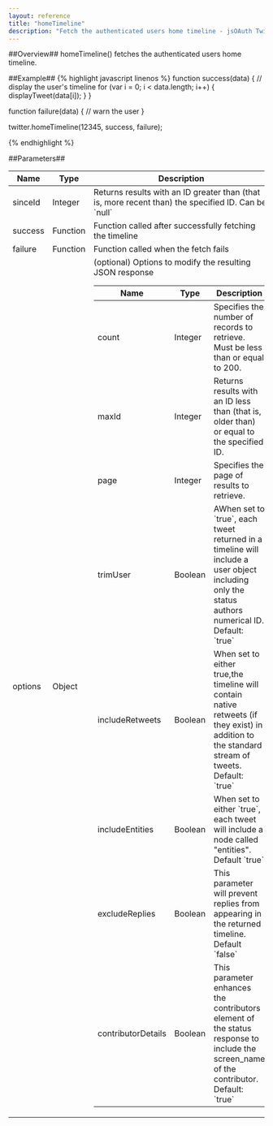 ```yaml
---
layout: reference
title: "homeTimeline"
description: "Fetch the authenticated users home timeline - jsOAuth Twitter API reference"
---
```


##Overview##
homeTimeline() fetches the authenticated users home timeline.

##Example##
{% highlight javascript linenos %}
function success(data)
{
    // display the user's timeline
    for (var i = 0; i < data.length; i++)
    {
        displayTweet(data[i]);
    }
}

function failure(data)
{
    // warn the user
}

twitter.homeTimeline(12345, success, failure);

{% endhighlight %}

##Parameters##
<table>
    <thead>
        <tr><th>Name</th><th>Type</th><th>Description</th></tr>
    </thead>
    <tbody>
        <tr><td class="name">sinceId</td><td>Integer</td><td>Returns results with an ID greater than (that is, more recent than) the specified ID. Can be `null`</td></tr>
        <tr><td class="name">success</td><td>Function</td><td>Function called after successfully fetching the timeline</td></tr>
        <tr><td class="name">failure</td><td>Function</td><td>Function called when the fetch fails</td></tr>
        <tr>
            <td class="name">options</td><td>Object</td>
            <td>
                (optional) Options to modify the resulting JSON response
                <table>
                    <thead>
                        <tr><th>Name</th><th>Type</th><th>Description</th></tr>
                    </thead>
                    <tbody>
                        <tr><td class="name">count</td><td>Integer</td><td>Specifies the number of records to retrieve. Must be less than or equal to 200.</td></tr>
                        <tr><td class="name">maxId</td><td>Integer</td><td>Returns results with an ID less than (that is, older than) or equal to the specified ID.</td></tr>
                        <tr><td class="name">page</td><td>Integer</td><td>Specifies the page of results to retrieve.</td></tr>
                        <tr><td class="name">trimUser</td><td>Boolean</td><td>AWhen set to `true`, each tweet returned in a timeline will include a user object including only the status authors numerical ID. Default: `true`</td></tr>
                        <tr><td class="name">includeRetweets</td><td>Boolean</td><td>When set to either true,the timeline will contain native retweets (if they exist) in addition to the standard stream of tweets. Default: `true`</td></tr>
                        <tr><td class="name">includeEntities</td><td>Boolean</td><td>When set to either `true`, each tweet will include a node called "entities". Default `true`</td></tr>
                        <tr><td class="name">excludeReplies</td><td>Boolean</td><td>This parameter will prevent replies from appearing in the returned timeline. Default `false`</td></tr>
                        <tr><td class="name">contributorDetails</td><td>Boolean</td><td>This parameter enhances the contributors element of the status response to include the screen_name of the contributor. Default: `true`</td></tr>
                    </tbody>
                </table>
            </td>
        </tr>
    </tbody>
</table>